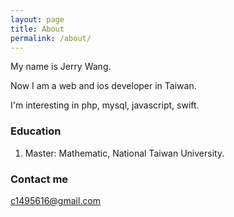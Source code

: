 ```yaml
---
layout: page
title: About
permalink: /about/
---
```


My name is Jerry Wang.

Now I am a web and ios developer in Taiwan.

I'm interesting in php, mysql, javascript, swift.

### Education

1. Master: Mathematic, National Taiwan University.



### Contact me

[c1495616@gmail.com](mailto:c1495616@gmail.com)